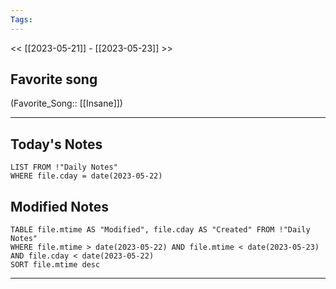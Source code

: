```yaml
---
Tags:
---
```

<< [[2023-05-21]] - [[2023-05-23]] >>
## Favorite song
(Favorite_Song:: [[Insane]])

___
## Today's Notes
```dataview
LIST FROM !"Daily Notes"
WHERE file.cday = date(2023-05-22)
```
## Modified Notes
```dataview
TABLE file.mtime AS "Modified", file.cday AS "Created" FROM !"Daily Notes" 
WHERE file.mtime > date(2023-05-22) AND file.mtime < date(2023-05-23) AND file.cday < date(2023-05-22)
SORT file.mtime desc
```
___
